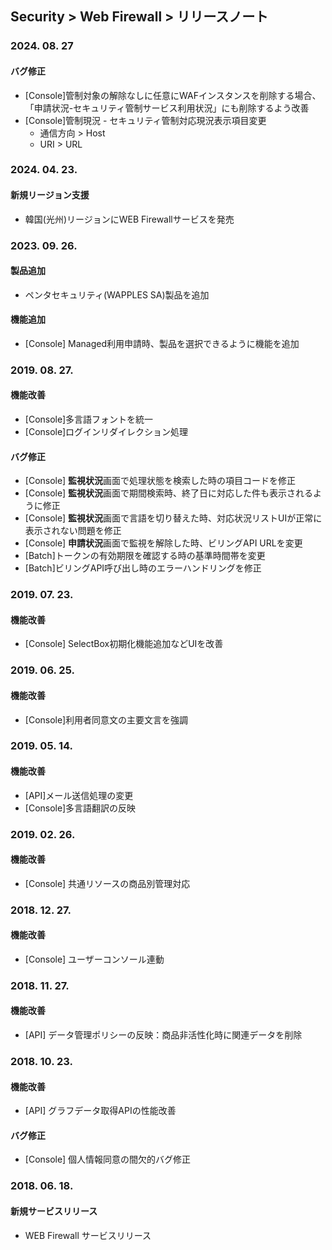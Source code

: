 ## Security > Web Firewall > リリースノート

### 2024. 08. 27
#### バグ修正
* [Console]管制対象の解除なしに任意にWAFインスタンスを削除する場合、「申請状況-セキュリティ管制サービス利用状況」にも削除するよう改善
* [Console]管制現況 - セキュリティ管制対応現況表示項目変更
	* 通信方向 > Host
	* URI > URL


### 2024. 04. 23.
#### 新規リージョン支援
* 韓国(光州)リージョンにWEB Firewallサービスを発売


### 2023. 09. 26.
#### 製品追加
* ペンタセキュリティ(WAPPLES SA)製品を追加

#### 機能追加
* [Console] Managed利用申請時、製品を選択できるように機能を追加


### 2019. 08. 27.
#### 機能改善
* [Console]多言語フォントを統一
* [Console]ログインリダイレクション処理

#### バグ修正
* [Console] **監視状況**画面で処理状態を検索した時の項目コードを修正
* [Console] **監視状況**画面で期間検索時、終了日に対応した件も表示されるように修正
* [Console] **監視状況**画面で言語を切り替えた時、対応状況リストUIが正常に表示されない問題を修正
* [Console] **申請状況**画面で監視を解除した時、ビリングAPI URLを変更
* [Batch]トークンの有効期限を確認する時の基準時間帯を変更
* [Batch]ビリングAPI呼び出し時のエラーハンドリングを修正


### 2019. 07. 23.
#### 機能改善
* [Console] SelectBox初期化機能追加などUIを改善


### 2019. 06. 25.
#### 機能改善
* [Console]利用者同意文の主要文言を強調


### 2019. 05. 14.
#### 機能改善
* [API]メール送信処理の変更
* [Console]多言語翻訳の反映


### 2019. 02. 26.
#### 機能改善
* [Console] 共通リソースの商品別管理対応


### 2018. 12. 27.
#### 機能改善
* [Console] ユーザーコンソール連動


### 2018. 11. 27.
#### 機能改善
* [API] データ管理ポリシーの反映：商品非活性化時に関連データを削除


### 2018. 10. 23.
#### 機能改善
* [API] グラフデータ取得APIの性能改善

#### バグ修正
* [Console] 個人情報同意の間欠的バグ修正


### 2018. 06. 18.
#### 新規サービスリリース
* WEB Firewall サービスリリース
